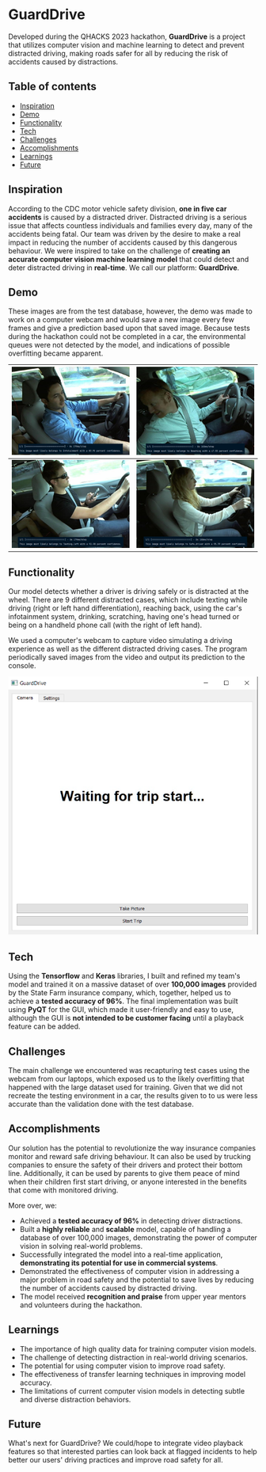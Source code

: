 # GuardDrive
Developed during the QHACKS 2023 hackathon, **GuardDrive** is a project that utilizes computer vision and machine learning to detect and prevent distracted driving, making roads safer for all by reducing the risk of accidents caused by distractions.

## Table of contents
* [Inspiration](#inspiration)
* [Demo](#demo)
* [Functionality](#functionality)
* [Tech](#tech)
* [Challenges](#challenges)
* [Accomplishments](#accomplishments)
* [Learnings](#learnings)
* [Future](#future)

## Inspiration
According to the CDC motor vehicle safety division, **one in five car accidents** is caused by a distracted driver. Distracted driving is a serious issue that affects countless individuals and families every day, many of the accidents being fatal. Our team was driven by the desire to make a real impact in reducing the number of accidents caused by this dangerous behaviour. We were inspired to take on the challenge of **creating an accurate computer vision machine learning model** that could detect and deter distracted driving in **real-time**. We call our platform: **GuardDrive**.

## Demo
These images are from the test database, however, the demo was made to work on a computer webcam and would save a new image every few frames and give a prediction based upon that saved image. Because tests during the hackathon could not be completed in a car, the environmental queues were not detected by the model, and indications of possible overfitting became apparent.

| ![Infotainment](demo/infotainment.jpg)  | ![Reaching](demo/reaching.jpg) |
| --------------------------------------- | --------------------------------------- |
| ![TextingLeft](demo/textingLeft.jpg)  | ![SafeDriver](demo/safe.jpg) |

## Functionality
Our model detects whether a driver is driving safely or is distracted at the wheel. There are 9 different distracted cases, which include texting while driving (right or left hand differentiation), reaching back, using the car's infotainment system, drinking, scratching, having one's head turned or being on a handheld phone call (with the right of left hand).

We used a computer's webcam to capture video simulating a driving experience as well as the different distracted driving cases. The program periodically saved images from the video and output its prediction to the console.

![UI](demo/GuardDriveUI.png)

## Tech
Using the **Tensorflow** and **Keras** libraries, I built and refined my team's model and trained it on a massive dataset of over **100,000 images** provided by the State Farm insurance company, which, together, helped us to achieve a **tested accuracy of 96%**. The final implementation was built using **PyQT** for the GUI, which made it user-friendly and easy to use, although the GUI is **not intended to be customer facing** until a playback feature can be added.

## Challenges
The main challenge we encountered was recapturing test cases using the webcam from our laptops, which exposed us to the likely overfitting that happened with the large dataset used for training. Given that we did not recreate the testing environment in a car, the results given to to us were less accurate than the validation done with the test database.

## Accomplishments
Our solution has the potential to revolutionize the way insurance companies monitor and reward safe driving behaviour. It can also be used by trucking companies to ensure the safety of their drivers and protect their bottom line. Additionally, it can be used by parents to give them peace of mind when their children first start driving, or anyone interested in the benefits that come with monitored driving.

More over, we:
* Achieved a **tested accuracy of 96%** in detecting driver distractions.
* Built a **highly reliable** and **scalable** model, capable of handling a database of over 100,000 images, demonstrating the power of computer vision in solving real-world problems.
* Successfully integrated the model into a real-time application, **demonstrating its potential for use in commercial systems**.
* Demonstrated the effectiveness of computer vision in addressing a major problem in road safety and the potential to save lives by reducing the number of accidents caused by distracted driving.
* The model received **recognition and praise** from upper year mentors and volunteers during the hackathon.



## Learnings
* The importance of high quality data for training computer vision models.
* The challenge of detecting distraction in real-world driving scenarios.
* The potential for using computer vision to improve road safety.
* The effectiveness of transfer learning techniques in improving model accuracy.
* The limitations of current computer vision models in detecting subtle and diverse distraction behaviors.

## Future
What's next for GuardDrive? We could/hope to integrate video playback features so that interested parties can look back at flagged incidents to help better our users' driving practices and improve road safety for all.
